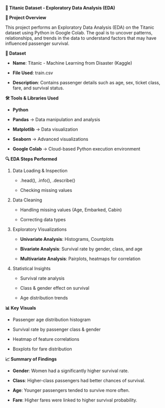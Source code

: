 **🚢 Titanic Dataset - Exploratory Data Analysis (EDA)**

**📌 Project Overview**

This project performs an Exploratory Data Analysis (EDA) on the Titanic dataset using Python in Google Colab. The goal is to uncover patterns, relationships, and trends in the data to understand factors that may have influenced passenger survival.

**📂 Dataset**

- **Name**: Titanic - Machine Learning from Disaster (Kaggle)

- **File Used**: train.csv

- **Description**: Contains passenger details such as age, sex, ticket class, fare, and survival status.

**🛠️ Tools & Libraries Used**

- **Python**

- **Pandas** → Data manipulation and analysis

- **Matplotlib** → Data visualization

- **Seaborn** → Advanced visualizations

- **Google Colab** → Cloud-based Python execution environment

**🔍 EDA Steps Performed**

1. Data Loading & Inspection

   - .head(), .info(), .describe()

   -  Checking missing values

2. Data Cleaning

   - Handling missing values (Age, Embarked, Cabin)

   - Correcting data types

3. Exploratory Visualizations

   - **Univariate Analysis**: Histograms, Countplots

   - **Bivariate Analysis**: Survival rate by gender, class, and age

    - **Multivariate Analysis**: Pairplots, heatmaps for correlation

4. Statistical Insights

   - Survival rate analysis

   - Class & gender effect on survival

   - Age distribution trends

**📊 Key Visuals**

- Passenger age distribution histogram

- Survival rate by passenger class & gender

- Heatmap of feature correlations

- Boxplots for fare distribution

**📈 Summary of Findings**

- **Gender**: Women had a significantly higher survival rate.

- **Class**: Higher-class passengers had better chances of survival.

- **Age**: Younger passengers tended to survive more often.

- **Fare**: Higher fares were linked to higher survival probability.

